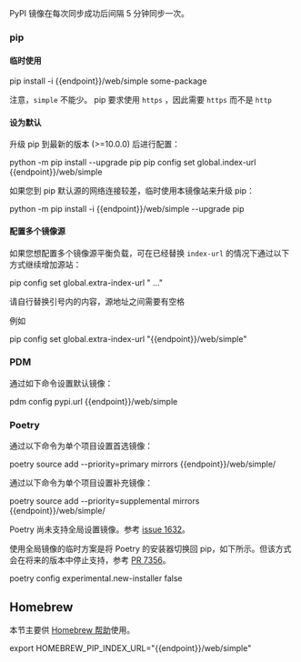 PyPI 镜像在每次同步成功后间隔 5 分钟同步一次。

### pip

#### 临时使用

<tmpl z-lang="bash">
pip install -i {{endpoint}}/web/simple some-package
</tmpl>

注意，`simple` 不能少。
pip 要求使用 `https` ，因此需要 `https` 而不是 `http`

#### 设为默认

升级 pip 到最新的版本 (>=10.0.0) 后进行配置：

<tmpl z-lang="bash">
python -m pip install --upgrade pip
pip config set global.index-url {{endpoint}}/web/simple
</tmpl>

如果您到 pip 默认源的网络连接较差，临时使用本镜像站来升级 pip：

<tmpl z-lang="bash">
python -m pip install -i {{endpoint}}/web/simple --upgrade pip
</tmpl>

#### 配置多个镜像源

如果您想配置多个镜像源平衡负载，可在已经替换 `index-url` 的情况下通过以下方式继续增加源站：

<tmpl z-lang="bash">
pip config set global.extra-index-url "<url1> <url2>..."
</tmpl>

请自行替换引号内的内容，源地址之间需要有空格

例如

<tmpl z-lang="bash">
pip config set global.extra-index-url "{{endpoint}}/web/simple"
</tmpl>

### PDM

通过如下命令设置默认镜像：

<tmpl z-lang="bash">
pdm config pypi.url {{endpoint}}/web/simple
</tmpl>

### Poetry

通过以下命令为单个项目设置首选镜像：

<tmpl z-lang="bash">
poetry source add --priority=primary mirrors {{endpoint}}/web/simple/
</tmpl>

通过以下命令为单个项目设置补充镜像：

<tmpl z-lang="bash">
poetry source add --priority=supplemental mirrors {{endpoint}}/web/simple/
</tmpl>

Poetry 尚未支持全局设置镜像。参考 [issue 1632](https://github.com/python-poetry/poetry/issues/1632)。

使用全局镜像的临时方案是将 Poetry 的安装器切换回 pip，如下所示。但该方式会在将来的版本中停止支持，参考 [PR 7356](https://github.com/python-poetry/poetry/pull/7356)。

<tmpl z-lang="bash">
poetry config experimental.new-installer false
</tmpl>

## Homebrew

本节主要供 [Homebrew 帮助](../homebrew/)使用。

<tmpl z-lang="bash">
export HOMEBREW_PIP_INDEX_URL="{{endpoint}}/web/simple"
</tmpl>
